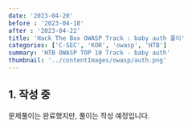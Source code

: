 ```yaml
---
date: '2023-04-20'
before : '2023-04-18'
after : '2023-04-22'
title: 'Hack The Box OWASP Track : baby auth 풀이'
categories: ['C-SEC', 'KOR', 'owasp', 'HTB']
summary: 'HTB OWASP TOP 10 Track - baby auth'
thumbnail: '../contentImages/owasp/auth.png'
---
```


## 1. 작성 중

문제풀이는 완료했지만, 풀이는 작성 예정입니다.